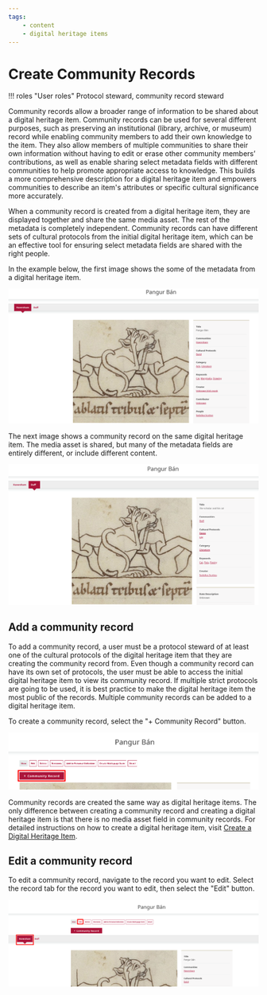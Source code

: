 ```yaml
---
tags:
    - content
    - digital heritage items
---
```

# Create Community Records

!!! roles "User roles"
    Protocol steward, community record steward

Community records allow a broader range of information to be shared about a digital heritage item. Community records can be used for several different purposes, such as preserving an institutional (library, archive, or museum) record while enabling community members to add their own knowledge to the item. They also allow members of multiple communities to share their own information without having to edit or erase other community members’ contributions, as well as enable sharing select metadata fields with different communities to help promote appropriate access to knowledge. This builds a more comprehensive description for a digital heritage item and empowers communities to describe an item's attributes or specific cultural significance more accurately. 

When a community record is created from a digital heritage item, they are displayed together and share the same media asset. The rest of the metadata is completely independent. Community records can have different sets of cultural protocols from the initial digital heritage item, which can be an effective tool for ensuring select metadata fields are shared with the right people.

In the example below, the first image shows the some of the metadata from a digital heritage item. 

![Screenshot of a digital heritage item with an associated community record. The first community tab is selected, so the record shows the metadata from that community.](../_embeds/CommunityRecord2.png)

The next image shows a community record on the same digital heritage item. The media asset is shared, but many of the metadata fields are entirely different, or include different content.

![Screenshot of a digital heritage item with an associated community record. The second community tab is selected, so the record shows the metadata from that community.](../_embeds/CommunityRecord3.png)

## Add a community record

To add a community record, a user must be a protocol steward of at least one of the cultural protocols of the digital heritage item that they are creating the community record from. Even though a community record can have its own set of protocols, the user must be able to access the initial digital heritage item to view its community record. If multiple strict protocols are going to be used, it is best practice to make the digital heritage item the most public of the records. Multiple community records can be added to a digital heritage item.

To create a community record, select the "+ Community Record" button. 

![Screenshot of a digital heritage item page with the create community record button outlined.](../_embeds/CommunityRecord1.png)

Community records are created the same way as digital heritage items. The only difference between creating a community record and creating a digital heritage item is that there is no media asset field in community records. For detailed instructions on how to create a digital heritage item, visit [Create a Digital Heritage Item](CreateDHItem.md).

## Edit a community record

To edit a community record, navigate to the record you want to edit. Select the record tab for the record you want to edit, then select the "Edit" button.

![Screenshot of a community record with the record tab and edit button highlighted.](../_embeds/CommunityRecord4.png)